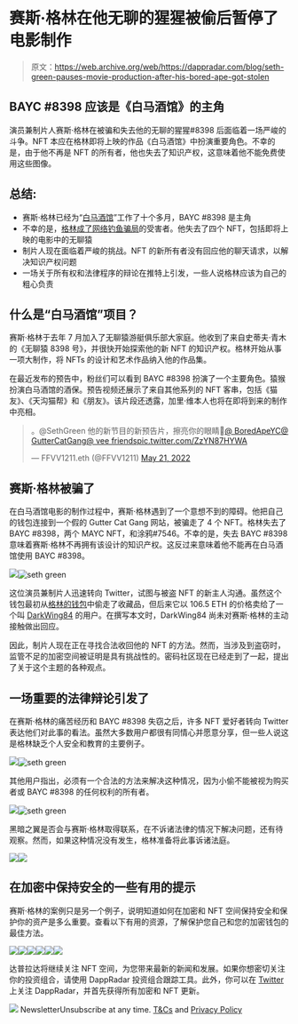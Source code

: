 # 赛斯·格林在他无聊的猩猩被偷后暂停了电影制作

> 原文：<https://web.archive.org/web/https://dappradar.com/blog/seth-green-pauses-movie-production-after-his-bored-ape-got-stolen>

## BAYC #8398 应该是《白马酒馆》的主角

演员兼制片人赛斯·格林在被骗和失去他的无聊的猩猩#8398 后面临着一场严峻的斗争。NFT 本应在格林即将上映的作品《白马酒馆》中扮演重要角色。不幸的是，由于他不再是 NFT 的所有者，他也失去了知识产权，这意味着他不能免费使用这些图像。

## 总结:

*   赛斯·格林已经为“[白马酒馆](https://web.archive.org/web/20230210075621/https://dappradar.com/blog/seth-green-pauses-movie-production-after-his-bored-ape-got-stolen/#White)”工作了十个多月，BAYC #8398 是主角
*   不幸的是，[格林成了网络钓鱼骗局](https://web.archive.org/web/20230210075621/https://dappradar.com/blog/seth-green-pauses-movie-production-after-his-bored-ape-got-stolen/#scammed)的受害者。他失去了四个 NFT，包括即将上映的电影中的无聊猿
*   制片人现在面临着严峻的挑战。NFT 的新所有者没有回应他的聊天请求，以解决知识产权问题
*   一场关于所有权和法律程序的辩论在推特上引发，一些人说格林应该为自己的粗心负责

## 什么是“白马酒馆”项目？

赛斯·格林于去年 7 月加入了无聊猿游艇俱乐部大家庭。他收到了来自史蒂夫·青木的《无聊猿 8398 号》，并很快开始探索他的新 NFT 的知识产权。格林开始从事一项大制作，将 NFTs 的设计和艺术作品纳入他的作品集。

在最近发布的预告中，粉丝们可以看到 BAYC #8398 扮演了一个主要角色。猿猴扮演白马酒馆的酒保。预告视频还展示了来自其他系列的 NFT 客串，包括《猫友》、《天沟猫帮》和《朋友》。该片段还透露，加里·维本人也将在即将到来的制作中亮相。

> 。@SethGreen 他的新节目的新预告片，擦亮你的眼睛👀[@ BoredApeYC](https://web.archive.org/web/20230210075621/https://twitter.com/BoredApeYC?ref_src=twsrc%5Etfw)[@ GutterCatGang](https://web.archive.org/web/20230210075621/https://twitter.com/GutterCatGang?ref_src=twsrc%5Etfw)[@ vee friends](https://web.archive.org/web/20230210075621/https://twitter.com/veefriends?ref_src=twsrc%5Etfw)[pic.twitter.com/ZzYN87HYWA](https://web.archive.org/web/20230210075621/https://t.co/ZzYN87HYWA)
> 
> — FFVV1211.eth (@FFVV1211) [May 21, 2022](https://web.archive.org/web/20230210075621/https://twitter.com/FFVV1211/status/1528043201885442048?ref_src=twsrc%5Etfw)

## 赛斯·格林被骗了

在白马酒馆电影的制作过程中，赛斯·格林遇到了一个意想不到的障碍。他把自己的钱包连接到一个假的 Gutter Cat Gang 网站，被骗走了 4 个 NFT。格林失去了 BAYC #8398，两个 MAYC NFT，和涂鸦#7546。不幸的是，失去 BAYC #8398 意味着赛斯·格林不再拥有该设计的知识产权。这反过来意味着他不能再在白马酒馆使用 BAYC #8398。

![](img/1a549f87771dee9fe0542ebfd434ddf4.png)![seth green](img/3e561846f8f57d66c5ef73faaba50842.png)

这位演员兼制片人迅速转向 Twitter，试图与被盗 NFT 的新主人沟通。虽然这个钱包最初从[格林的钱包](https://web.archive.org/web/20230210075621/https://dappradar.com/hub/wallet/eth/0xedbd2c0a9a813789ba6f2ed5427f6c0bb9d2e906/nfts/1)中偷走了收藏品，但后来它以 106.5 ETH 的价格卖给了一个叫 [DarkWing84](https://web.archive.org/web/20230210075621/https://dappradar.com/hub/wallet/eth/0x94c8249a0cf419e5dd16526fda745c38f3a0ebea) 的用户。在撰写本文时，DarkWing84 尚未对赛斯·格林的主动接触做出回应。

因此，制片人现在正在寻找合法收回他的 NFT 的方法。然而，当涉及到盗窃时，监管不足的加密空间被证明是具有挑战性的。密码社区现在已经走到了一起，提出了关于这个主题的各种观点。

## 一场重要的法律辩论引发了

在赛斯·格林的痛苦经历和 BAYC #8398 失窃之后，许多 NFT 爱好者转向 Twitter 表达他们对此事的看法。虽然大多数用户都很有同情心并愿意分享，但一些人说这是格林缺乏个人安全和教育的主要例子。

![](img/188f7e1a91d1ad9156b3762c62c426e5.png)![seth green](img/f733da3785303f3b4617a4edd9ba1b0a.png)

其他用户指出，必须有一个合法的方法来解决这种情况，因为小偷不能被视为购买者或 BAYC #8398 的任何权利的所有者。

![](img/bd7051f4d80400cb34ae559495dbb951.png)![seth green](img/a5de9b361c4e44dddf7b113ac6e6ebc5.png)

黑暗之翼是否会与赛斯·格林取得联系，在不诉诸法律的情况下解决问题，还有待观察。然而，如果这种情况没有发生，格林准备将此事诉诸法庭。

![](img/04d817e9822e61bb5e03228f7ed2618a.png)![](img/ef4f0503d776696ae5d62c55d996a6d0.png)

## 在加密中保持安全的一些有用的提示

赛斯·格林的案例只是另一个例子，说明知道如何在加密和 NFT 空间保持安全和保护你的资产是多么重要。查看以下有用的资源，了解保护您自己和您的加密钱包的最佳方法。

[](https://web.archive.org/web/20230210075621/https://dappradar.com/blog/4-tips-on-blockchain-cybersecurity-stay-safe-in-crypto)[![](img/708b88958c4ef21e9d35343890d666ab.png)<picture>![](img/854a732501315ae56280dba0d8406f3e.png)</picture>](https://web.archive.org/web/20230210075621/https://dappradar.com/blog/4-tips-on-blockchain-cybersecurity-stay-safe-in-crypto)[](https://web.archive.org/web/20230210075621/https://dappradar.com/blog/store-your-crypto-nfts-safe-ledger-hardware-wallet)[![](img/708b88958c4ef21e9d35343890d666ab.png)<picture>![](img/9dbb085dd765a2e31faa861d97fdc7ca.png)</picture>](https://web.archive.org/web/20230210075621/https://dappradar.com/blog/store-your-crypto-nfts-safe-ledger-hardware-wallet)[](https://web.archive.org/web/20230210075621/https://dappradar.com/blog/how-to-protect-yourself-from-seed-phrase-scam/)[![](img/708b88958c4ef21e9d35343890d666ab.png)<picture>![](img/5e0eceaf14519bdf1063a2d5aaae22e7.png)</picture>](https://web.archive.org/web/20230210075621/https://dappradar.com/blog/how-to-protect-yourself-from-seed-phrase-scam/)

达普拉达将继续关注 NFT 空间，为您带来最新的新闻和发展。如果你想密切关注你的投资组合，请使用 DappRadar 投资组合跟踪工具。此外，你可以在 [Twitter](https://web.archive.org/web/20230210075621/https://twitter.com/dappradar) 上关注 DappRadar，并首先获得所有加密和 NFT 更新。

![](img/6d5a4a2d609c56e1a5771717e54ba759.png) NewsletterUnsubscribe at any time. [T&Cs](https://web.archive.org/web/20230210075621/https://dappradar.com/terms) and [Privacy Policy](https://web.archive.org/web/20230210075621/https://dappradar.com/privacy-policy)